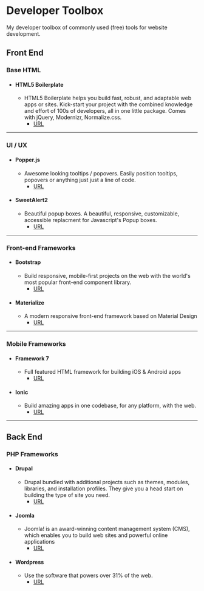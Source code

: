# Developer Toolbox
My developer toolbox of commonly used (free) tools for website development.

## Front End

### Base HTML

+ #### HTML5 Boilerplate
   - HTML5 Boilerplate helps you build fast, robust, and adaptable web apps or sites. Kick-start your project with the combined knowledge and effort of 100s of developers, all in one little package. Comes with jQuery, Modernizr, Normalize.css. 
       - [URL](https://html5boilerplate.com)

---

### UI / UX

+ #### Popper.js
   - Awesome looking tooltips / popovers. Easily position tooltips, popovers or anything just just a line of code.
       - [URL](https://popper.js.org)

+ #### SweetAlert2
   - Beautiful popup boxes. A beautiful, responsive, customizable, accessible replacment for Javascript's Popup boxes.
       - [URL](https://sweetalert2.github.io)

---

### Front-end Frameworks

+ #### Bootstrap
   - Build responsive, mobile-first projects on the web with the world's most popular front-end component library.
       - [URL](https://getbootstrap.com)

+ #### Materialize
   - A modern responsive front-end framework based on Material Design
       - [URL](https://materializecss.com)

---

### Mobile Frameworks

+ #### Framework 7
   - Full featured HTML framework for building iOS & Android apps
       - [URL](https://framework7.io)

+ #### Ionic
   - Build amazing apps in one codebase, for any platform, with the web.
       - [URL](https://ionicframework.com)

---

## Back End

### PHP Frameworks

+ #### Drupal
   - Drupal bundled with additional projects such as themes, modules, libraries, and installation profiles. They give you a head start on building the type of site you need.
       - [URL](https://www.drupal.org/download)

+ #### Joomla
   - Joomla! is an award-winning content management system (CMS), which enables you to build web sites and powerful online applications
       - [URL](https://downloads.joomla.org)

+ #### Wordpress
   - Use the software that powers over 31% of the web.
       - [URL](https://wordpress.org/download)
